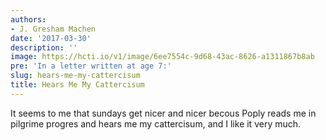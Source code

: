 ```yaml
---
authors:
- J. Gresham Machen
date: '2017-03-30'
description: ''
image: https://hcti.io/v1/image/6ee7554c-9d68-43ac-8626-a1311867b8ab
pre: 'In a letter written at age 7:'
slug: hears-me-my-cattercisum
title: Hears Me My Cattercisum
---
```


It seems to me that sundays get nicer and nicer becous Poply reads me in pilgrime progres and hears me my cattercisum, and I like it very much.